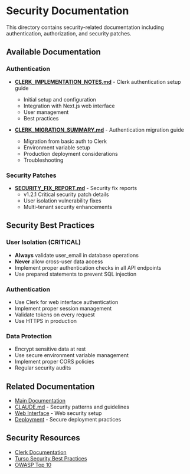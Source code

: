 # Security Documentation

This directory contains security-related documentation including authentication, authorization, and security patches.

## Available Documentation

### Authentication
- **[CLERK_IMPLEMENTATION_NOTES.md](./CLERK_IMPLEMENTATION_NOTES.md)** - Clerk authentication setup guide
  - Initial setup and configuration
  - Integration with Next.js web interface
  - User management
  - Best practices

- **[CLERK_MIGRATION_SUMMARY.md](./CLERK_MIGRATION_SUMMARY.md)** - Authentication migration guide
  - Migration from basic auth to Clerk
  - Environment variable setup
  - Production deployment considerations
  - Troubleshooting

### Security Patches
- **[SECURITY_FIX_REPORT.md](./SECURITY_FIX_REPORT.md)** - Security fix reports
  - v1.2.1 Critical security patch details
  - User isolation vulnerability fixes
  - Multi-tenant security enhancements

## Security Best Practices

### User Isolation (CRITICAL)
- **Always** validate user_email in database operations
- **Never** allow cross-user data access
- Implement proper authentication checks in all API endpoints
- Use prepared statements to prevent SQL injection

### Authentication
- Use Clerk for web interface authentication
- Implement proper session management
- Validate tokens on every request
- Use HTTPS in production

### Data Protection
- Encrypt sensitive data at rest
- Use secure environment variable management
- Implement proper CORS policies
- Regular security audits

## Related Documentation

- [Main Documentation](../../README.md)
- [CLAUDE.md](../../CLAUDE.md) - Security patterns and guidelines
- [Web Interface](../features/WEB_INTERFACE.md) - Web security setup
- [Deployment](../deployment/) - Secure deployment practices

## Security Resources

- [Clerk Documentation](https://clerk.com/docs)
- [Turso Security Best Practices](https://docs.turso.tech/security)
- [OWASP Top 10](https://owasp.org/www-project-top-ten/)
